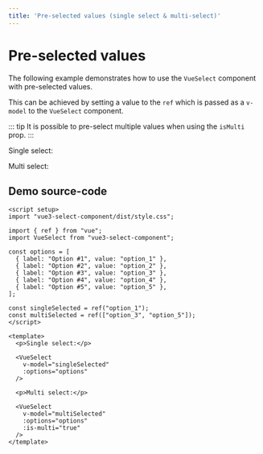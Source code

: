```yaml
---
title: 'Pre-selected values (single select & multi-select)'
---
```


# Pre-selected values

The following example demonstrates how to use the `VueSelect` component with pre-selected values.

This can be achieved by setting a value to the `ref` which is passed as a `v-model` to the `VueSelect` component.

::: tip
It is possible to pre-select multiple values when using the `isMulti` prop.
:::

<script setup>
import { ref } from "vue";

import VueSelect from "../../src";

const options = [
  { label: 'Option #1', value: 'option_1' },
  { label: 'Option #2', value: 'option_2' },
  { label: 'Option #3', value: 'option_3' },
  { label: 'Option #4', value: 'option_4' },
  { label: 'Option #5', value: 'option_5' },
];

const singleSelected = ref("option_1");
const multiSelected = ref(["option_3", "option_5"]);
</script>

<p>Single select:</p>

<VueSelect
  v-model="singleSelected"
  :options="options"
/>

<p>Multi select:</p>

<VueSelect
  v-model="multiSelected"
  :options="options"
  :is-multi="true"
/>

## Demo source-code

```vue
<script setup>
import "vue3-select-component/dist/style.css";

import { ref } from "vue";
import VueSelect from "vue3-select-component";

const options = [
  { label: "Option #1", value: "option_1" },
  { label: "Option #2", value: "option_2" },
  { label: "Option #3", value: "option_3" },
  { label: "Option #4", value: "option_4" },
  { label: "Option #5", value: "option_5" },
];

const singleSelected = ref("option_1");
const multiSelected = ref(["option_3", "option_5"]);
</script>

<template>
  <p>Single select:</p>

  <VueSelect
    v-model="singleSelected"
    :options="options"
  />

  <p>Multi select:</p>

  <VueSelect
    v-model="multiSelected"
    :options="options"
    :is-multi="true"
  />
</template>
```
